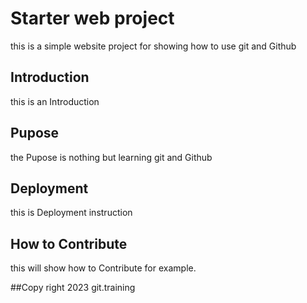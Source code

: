 # Starter web project
this is a simple website project for showing how to use git and Github
## Introduction
this is an Introduction
## Pupose
the Pupose is nothing but learning git and Github
## Deployment
this is Deployment instruction
## How to Contribute
this will show how to Contribute for example.

##Copy right
2023 git.training

